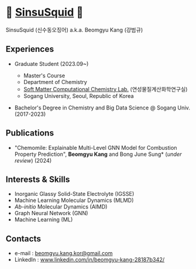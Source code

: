 # 🦑 [SinsuSquid](https://github.com/SinsuSquid) 🦑

SinsuSquid (신수동오징어) a.k.a. Beomgyu Kang (강범규)

## Experiences
- Graduate Student (2023.09~)
  - Master's Course
  - Department of Chemistry
  - [Soft Matter Computational Chemistry Lab.](http://nanobiocom.sogang.ac.kr) (연성물질계산화학연구실)
  - Sogang University, Seoul, Republic of Korea

- Bachelor's Degree in Chemistry and Big Data Science @ Sogang Univ. (2017-2023)

## Publications
- "Chemomile: Explainable Multi-Level GNN Model for Combustion Property Prediction", **Beomgyu Kang** and Bong June Sung* (*under review*) (2024)
  
## Interests & Skills
- Inorganic Glassy Solid-State Electrolyte (IGSSE)
- Machine Learning Molecular Dynamics (MLMD)
- *Ab-initio* Molecular Dynamics (AIMD)
- Graph Neural Network (GNN)
- Machine Learning (ML)

## Contacts
- e-mail : beomgyu.kang.kor@gmail.com
- LinkedIn : www.linkedin.com/in/beomgyu-kang-28187b342/
